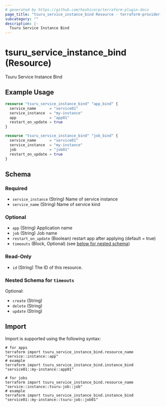 ```yaml
---
# generated by https://github.com/hashicorp/terraform-plugin-docs
page_title: "tsuru_service_instance_bind Resource - terraform-provider-tsuru"
subcategory: ""
description: |-
  Tsuru Service Instance Bind
---
```


# tsuru_service_instance_bind (Resource)

Tsuru Service Instance Bind

## Example Usage

```terraform
resource "tsuru_service_instance_bind" "app_bind" {
  service_name      = "service01"
  service_instance  = "my-instance"
  app               = "app01"
  restart_on_update = true
}

resource "tsuru_service_instance_bind" "job_bind" {
  service_name      = "service01"
  service_instance  = "my-instance"
  job               = "job01"
  restart_on_update = true
}
```

<!-- schema generated by tfplugindocs -->
## Schema

### Required

- `service_instance` (String) Name of service instance
- `service_name` (String) Name of service kind

### Optional

- `app` (String) Application name
- `job` (String) Job name
- `restart_on_update` (Boolean) restart app after applying (default = true)
- `timeouts` (Block, Optional) (see [below for nested schema](#nestedblock--timeouts))

### Read-Only

- `id` (String) The ID of this resource.

<a id="nestedblock--timeouts"></a>
### Nested Schema for `timeouts`

Optional:

- `create` (String)
- `delete` (String)
- `update` (String)

## Import

Import is supported using the following syntax:

```shell
# for apps
terraform import tsuru_service_instance_bind.resource_name "service::instance::app"
# example
terraform import tsuru_service_instance_bind.instance_bind "service01::my-instance::app01"

# for jobs
terraform import tsuru_service_instance_bind.resource_name "service::instance::tsuru-job::job"
# example
terraform import tsuru_service_instance_bind.instance_bind "service01::my-instance::tsuru-job::job01"
```
